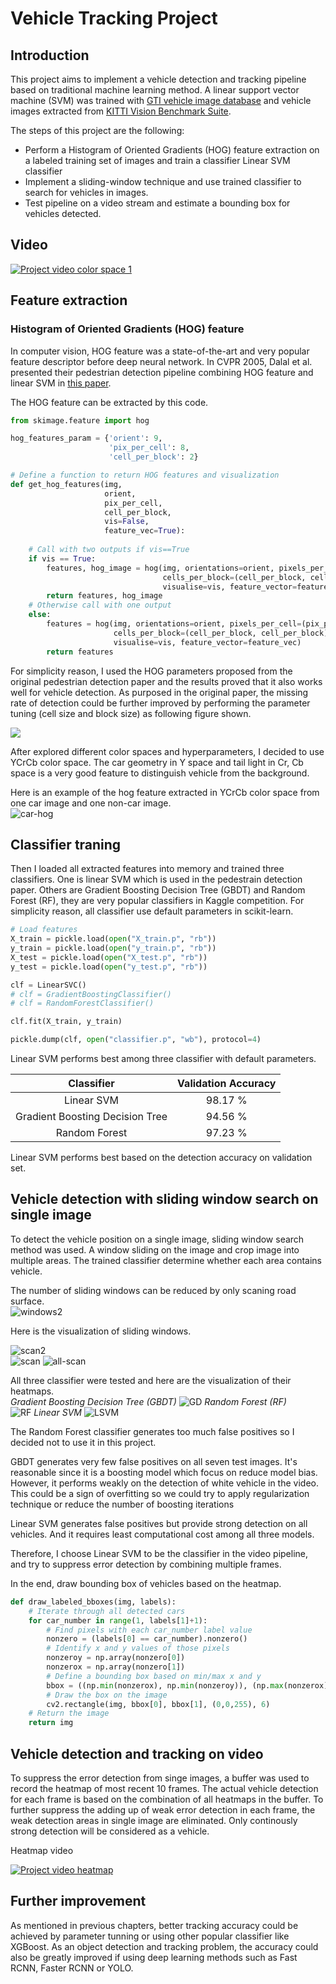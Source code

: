 # **Vehicle Tracking Project**

## Introduction

This project aims to implement a vehicle detection and tracking pipeline based on 
traditional machine learning method. A linear support vector machine (SVM) was trained
with [GTI vehicle image database](https://www.gti.ssr.upm.es/data/Vehicle_database.html)
and vehicle images extracted from [KITTI Vision Benchmark Suite](http://www.cvlibs.net/datasets/kitti/).

The steps of this project are the following:

* Perform a Histogram of Oriented Gradients (HOG) feature extraction on a labeled training set of images and train a classifier Linear SVM classifier
* Implement a sliding-window technique and use trained classifier to search for vehicles in images.
* Test pipeline on a video stream and estimate a bounding box for vehicles detected.

## Video

[![Project video color space 1](https://img.youtube.com/vi/l3lIVtXIZcM/0.jpg)](https://www.youtube.com/watch?v=l3lIVtXIZcM)

## Feature extraction

### Histogram of Oriented Gradients (HOG) feature

In computer vision, HOG feature was a state-of-the-art and very popular feature descriptor 
before deep neural network. In CVPR 2005, Dalal et al. presented their pedestrian detection 
pipeline combining HOG feature and linear SVM in [this paper](https://lear.inrialpes.fr/people/triggs/pubs/Dalal-cvpr05.pdf).

The HOG feature can be extracted by this code.
```python
from skimage.feature import hog

hog_features_param = {'orient': 9,
                      'pix_per_cell': 8,
                      'cell_per_block': 2}

# Define a function to return HOG features and visualization
def get_hog_features(img, 
                     orient,
                     pix_per_cell, 
                     cell_per_block,
                     vis=False, 
                     feature_vec=True):
					 
    # Call with two outputs if vis==True
    if vis == True:
        features, hog_image = hog(img, orientations=orient, pixels_per_cell=(pix_per_cell, pix_per_cell),
                                  cells_per_block=(cell_per_block, cell_per_block), transform_sqrt=True,
                                  visualise=vis, feature_vector=feature_vec)
        return features, hog_image
    # Otherwise call with one output
    else:
        features = hog(img, orientations=orient, pixels_per_cell=(pix_per_cell, pix_per_cell),
                       cells_per_block=(cell_per_block, cell_per_block), transform_sqrt=True,
                       visualise=vis, feature_vector=feature_vec)
        return features
```

For simplicity reason, I used the HOG parameters proposed from the original pedestrian detection paper 
and the results proved that it also works well for vehicle detection. As purposed in the original paper,
the missing rate of detection could be further improved by performing the parameter tuning (cell size and block size) 
as following figure shown.

![](./images/HOG_param.JPG)

After explored different color spaces and hyperparameters, I decided to use YCrCb color space. The car geometry in Y space 
and tail light in Cr, Cb space is a very good feature to distinguish vehicle from the background.

Here is an example of the hog feature extracted in YCrCb color space from one car image and one non-car image. 	
![car-hog](./images/car-hog.jpg)	

## Classifier traning

Then I loaded all extracted features into memory and trained three classifiers. One is linear SVM which is used in the pedestrain detection paper.
Others are Gradient Boosting Decision Tree (GBDT) and Random Forest (RF), they are very popular classifiers in Kaggle competition. For simplicity reason, 
all classifier use default parameters in scikit-learn.

```python
# Load features
X_train = pickle.load(open("X_train.p", "rb"))
y_train = pickle.load(open("y_train.p", "rb"))
X_test = pickle.load(open("X_test.p", "rb"))
y_test = pickle.load(open("y_test.p", "rb"))

clf = LinearSVC()
# clf = GradientBoostingClassifier()
# clf = RandomForestClassifier()

clf.fit(X_train, y_train)

pickle.dump(clf, open("classifier.p", "wb"), protocol=4)
```

Linear SVM performs best among three classifier with default parameters.

| Classifier                       | Validation Accuracy | 
|:--------------------------------:|:-------------------:|
| Linear SVM                       | 98.17 %             |
| Gradient Boosting Decision Tree  | 94.56 %             |
| Random Forest                    | 97.23 %             |

Linear SVM performs best based on the detection accuracy on validation set.

## Vehicle detection with sliding window search on single image

To detect the vehicle position on a single image, sliding window search method was used. A window sliding on the image and crop image into multiple areas. 
The trained classifier determine whether each area contains vehicle.

The number of sliding windows can be reduced by only scaning road surface.	
![windows2](./images/windows-2.jpg)	

Here is the visualization of sliding windows.

![scan2](./images/scan2.jpg)	
![scan](./images/scan.jpg)
![all-scan](./images/all-scan.jpg)

All three classifier were tested and here are the visualization of their heatmaps.		
*Gradient Boosting Decision Tree (GBDT)*
![GD](./images/GD.jpg)
*Random Forest (RF)*	
![RF](./images/RF.jpg)
*Linear SVM*
![LSVM](./images/LSVM.jpg)

The Random Forest classifier generates too much false positives 
so I decided not to use it in this project.

GBDT generates very few false positives on all seven test images. 
It's reasonable since it is a boosting model which focus on reduce model bias.
However, it performs weakly on the detection of white vehicle in the video. 
This could be a sign of overfitting so we could try to apply regularization technique 
or reduce the number of boosting iterations

Linear SVM generates false positives but provide strong detection on all vehicles.
And it requires least computational cost among all three models.

Therefore, I choose Linear SVM to be the classifier in the video pipeline, and try to suppress 
error detection by combining multiple frames.

In the end, draw bounding box of vehicles based on the heatmap.

```python
def draw_labeled_bboxes(img, labels):
    # Iterate through all detected cars
    for car_number in range(1, labels[1]+1):
        # Find pixels with each car_number label value
        nonzero = (labels[0] == car_number).nonzero()
        # Identify x and y values of those pixels
        nonzeroy = np.array(nonzero[0])
        nonzerox = np.array(nonzero[1])
        # Define a bounding box based on min/max x and y
        bbox = ((np.min(nonzerox), np.min(nonzeroy)), (np.max(nonzerox), np.max(nonzeroy)))
        # Draw the box on the image
        cv2.rectangle(img, bbox[0], bbox[1], (0,0,255), 6)
    # Return the image
    return img
```

## Vehicle detection and tracking on video

To suppress the error detection from singe images, a buffer was used to record the heatmap of most recent 10 frames.
The actual vehicle detection for each frame is based on the combination of all heatmaps in the buffer. 
To further suppress the adding up of weak error detection in each frame, the weak detection areas in single image 
are eliminated. Only continously strong detection will be considered as a vehicle.

Heatmap	video	
	
[![Project video heatmap](https://img.youtube.com/vi/CvOSq0J0pzk/0.jpg)](https://www.youtube.com/watch?v=CvOSq0J0pzk)


## Further improvement

As mentioned in previous chapters, better tracking accuracy could be achieved by parameter tunning or using other popular classifier like XGBoost.
As an object detection and tracking problem, the accuracy could also be greatly improved if using deep learning methods such as Fast RCNN, Faster RCNN or YOLO.